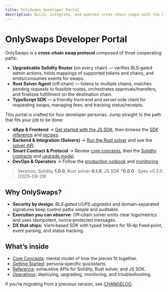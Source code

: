 ```yaml
---
title: OnlySwaps Developer Portal
description: Build, integrate, and operate cross‑chain swaps with the OnlySwaps protocol.
---
```


# OnlySwaps Developer Portal

OnlySwaps is a **cross‑chain swap protocol** composed of three cooperating parts:

- **Upgradeable Solidity Router** (on every chain) — verifies BLS‑gated admin actions, holds mappings of supported tokens and chains, and emits/consumes events for swaps.
- **Rust Solver Agent** (off‑chain) — listens to multiple chains, matches pending requests to feasible routes, orchestrates approvals/transfers, and finalizes fulfillment on the destination chain.
- **TypeScript SDK** — a friendly front‑end and server‑side client for requesting swaps, managing fees, and tracking status/receipts.

This portal is crafted for four developer personas. Jump straight to the path that fits your job to be done:

- **dApp & Frontend** → [Get started with the JS SDK](getting-started/frontend.md), then browse the [SDK reference](reference/js/index.md) and [recipes](recipes/js/first-swap.md).
- **Backend & Integration (Solvers)** → [Run the Rust solver](getting-started/solver.md) and see the [solver API](reference/rust-solver/index.md).
- **Smart Contract & Protocol** → Review [core concepts](core-concepts/architecture.md), then the [Solidity contracts](reference/solidity/index.md) and [upgrade model](core-concepts/security.md#uups--bls-governance).
- **DevOps & Operators** → Follow the [production runbook](operations/deployment.md) and [monitoring](operations/monitoring.md).

> Versions: Solidity **1.0.0**, Rust solver **0.1.0**, JS SDK **^0.0.0** · Spec v0.3.0 (2025-09-29)

## Why OnlySwaps?

- **Security by design:** *BLS‑gated UUPS upgrades* and domain‑separated signatures keep control paths simple and auditable.
- **Execution you can observe:** Off‑chain solver emits clear logs/metrics and uses idempotent, nonce‑protected messages.
- **DX that ships:** Viem‑based SDK with typed helpers for 18‑dp fixed‑point, event parsing, and status tracking.

## What’s inside

- [Core Concepts](core-concepts/architecture.md): mental model of how the pieces fit together.
- [Getting Started](getting-started/): persona‑specific quickstarts.
- [Reference](reference/): exhaustive APIs for Solidity, Rust solver, and JS SDK.
- [Operations](operations/): deploying, upgrading, monitoring, and troubleshooting.

If you’re migrating from a previous version, see [CHANGELOG](changelog.md).
